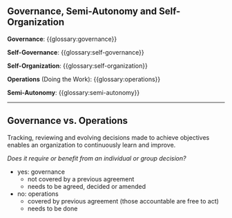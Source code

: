 
## Governance, Semi-Autonomy and  Self-Organization

**Governance**: {{glossary:governance}}

**Self-Governance**: {{glossary:self-governance}}

**Self-Organization**: {{glossary:self-organization}}

**Operations** (Doing the Work): {{glossary:operations}}

**Semi-Autonomy**: {{glossary:semi-autonomy}}

---

## Governance vs. Operations

Tracking, reviewing and evolving decisions made to achieve objectives enables an organization to continuously learn and improve.

_Does it require or benefit from an individual or group decision?_

-   yes: governance
    -   not covered by a previous agreement
    -   needs to be agreed, decided or amended
-   no: operations
    -   covered by previous agreement (those accountable are free to act)
    -   needs to be done